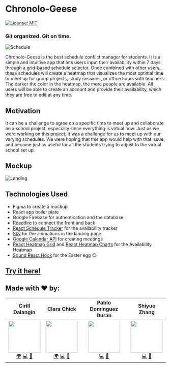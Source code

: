 # Chronolo-Geese

[![License: MIT](https://img.shields.io/badge/License-MIT-yellow.svg)](https://opensource.org/licenses/MIT)

### Git organized. Git on time. 

![Schedule](https://github.com/MLH-Fellowship/Chronolo-Geese/blob/main/src/assets/chonolo-geese.gif)


Chronolo-Geese is the best schedule conflict manager for students. It is a simple and intuitive app that lets users input their availability within 7 days through a grid-based schedule selector. Once combined with other users, these schedules will create a heatmap that visualizes the most optimal time to meet up for group projects, study sessions, or office hours with teachers. The darker the color in the heatmap, the more people are available. All users will be able to create an account and provide their availability, which they are free to edit at any time.


## Motivation
It can be a challenge to agree on a specific time to meet up and collaborate on a school project, especially since everything is virtual now. Just as we were working on this project, it was a challenge for us to meet up with our varying schedules. We were hoping that this app would help with that issue, and become just as useful for all the students trying to adjust to the virtual school set up. 


## Mockup
![Landing](https://u.cubeupload.com/cdalangin/Screenshot2020101200.jpg)


## Technologies Used
- Figma to create a mockup
- React app boiler plate
- Google Firebase for authentication and the database
- [Reactfire](https://github.com/FirebaseExtended/reactfire) to connect the front and back
- [React Schedule Tracker](https://github.com/bibekg/react-schedule-selector) for the availability tracker
- [Sky](https://github.com/lucagez/sky) for the animations in the landing page
- [Google Calendar API](https://developers.google.com/calendar) for creating meetings
- [React Heatmap Grid](https://www.npmjs.com/package/react-heatmap-grid) and [React Heatmap Charts](https://apexcharts.com/react-chart-demos/heatmap-charts/) for the Availability Heatmap
- [Sound React Hook](https://joshwcomeau.com/react/announcing-use-sound-react-hook/) for the Easter egg 😉


## [Try it here!](https://chronolo-geese.web.app/)


## Made with ❤️ by:
| Cirill Dalangin | Clara Chick | Pablo Domínguez Durán | Shiyue Zhang |
| :----: | :---: | :---: | :---: |
| [<img src="https://avatars2.githubusercontent.com/u/40480780?s=460&u=8c1edf8c533e2fb0a97dfce1342fcf2960a12c1b&v=4" width="100px;"/>](https://florenz.tech/)<br />[🌍](https://florenz.tech/) [💻](https://github.com/cdalangin) [🤝](https://www.linkedin.com/in/cfdalangin/) | [<img src="https://media-exp1.licdn.com/dms/image/C4E03AQE8eYc0h_TPHg/profile-displayphoto-shrink_400_400/0?e=1608163200&v=beta&t=NVP7R8UDoVRYASyL6KgpzKFs9P9fgPYGYeuRiN86r_k" width="100px;"/>](https://clarachick.me/)<br />[🌍](https://clarachick.me/) [💻](https://github.com/KohinaTheCat) [🤝](https://www.linkedin.com/in/clarachick/) | [<img src="https://avatars2.githubusercontent.com/u/10246682?s=460&u=10d50fc5c9b71bfadb3927ebf2325250a520455a&v=4" width="100px;"/>](https://github.com/pablomdd)<br /> [💻](https://github.com/pablomdd) [🤝](https://www.linkedin.com/in/pablodominguezduran/) | [<img src="https://media-exp1.licdn.com/dms/image/C4E03AQGFk_sA35kT-A/profile-displayphoto-shrink_400_400/0?e=1608163200&v=beta&t=_ZhIt1aPDDYj305ovVS_fAkPe_IKCW_ysY7JFRu9SuM" width="100px;"/>](https://github.com/zhangshyue)<br /> [💻](https://github.com/zhangshyue) [🤝](https://www.linkedin.com/in/shiyue-zhang-58828b196/) |
